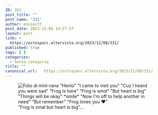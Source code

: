```yaml
---
ID: 331
post_title: ""
post_name: "331"
author: minioctt
post_date: 2023-12-08 14:27:57
layout: post
link: >
  https://octospacc.altervista.org/2023/12/08/331/
published: true
tags: [ ]
categories:
  - Senza categoria
title: ""
canonical_url:   https://octospacc.altervista.org/2023/12/08/331/
---
```

<!-- wp:image {"id":332,"sizeSlug":"full","linkDestination":"none"} -->
<figure class="wp-block-image size-full"><img src="{{site.cdnurl}}/assets/uploads/2023/12/image-3.png" alt="Foto di mini-rana &quot;Henlo&quot; &quot;I came to visit you&quot; &quot;Cuz I heard you were sad&quot; &quot;Frog is here&quot; &quot;Frog is smol&quot; &quot;But heart is big&quot; &quot;Things will be okay&quot; *smile* &quot;Now I'm off to help another in need&quot; &quot;But remember&quot; &quot;Frog loves you ❤️&quot;" class="wp-image-332"/><figcaption class="wp-element-caption">"Frog is smal but heart is big"...</figcaption></figure>
<!-- /wp:image -->
